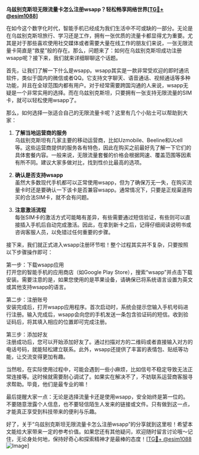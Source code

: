**乌兹别克斯坦无限流量卡怎么注册wsapp？轻松畅享网络世界[[TG💪+ @esim1088](https://t.me/s/esim1088)]**

在如今这个数字化时代，智能手机已经成为我们生活中不可或缺的一部分。无论是在乌兹别克斯坦旅行、学习还是工作，拥有一张优质的流量卡都显得尤为重要。尤其是对于那些喜欢使用社交媒体或者需要大量在线工作的朋友们来说，一张无限流量卡简直是“救星”般的存在。那么，问题来了：如何在乌兹别克斯坦成功注册wsapp呢？接下来，我们就来详细聊聊这个话题。

首先，让我们了解一下什么是wsapp。wsapp其实是一款非常受欢迎的即时通讯软件，类似于国内的微信或者QQ。它支持文字聊天、语音通话、视频通话等多种功能，并且在全球范围内都有用户。对于经常需要跨国沟通的人来说，wsapp无疑是一个非常实用的选择。而在乌兹别克斯坦，只要拥有一张支持无限流量的SIM卡，就可以轻松使用wsapp了。

那么，如何选择一张适合自己的无限流量卡呢？这里有几个小贴士可以帮助到大家：

1. **了解当地运营商的服务**  
   乌兹别克斯坦有几家主要的移动运营商，比如Uzmobile、Beeline和Ucell等。这些运营商提供的服务各有特色，因此在购买之前最好先了解一下它们的具体套餐内容。一般来说，无限流量套餐的价格会根据网速、覆盖范围等因素有所不同。建议大家多做对比，找到性价比最高的选项。

2. **确认是否支持wsapp**  
   虽然大多数现代手机都可以正常使用wsapp，但为了确保万无一失，在购买流量卡时还是要确认一下该卡是否兼容wsapp。通常情况下，只要是正规渠道购买的合法SIM卡，就不会有问题。

3. **注意激活流程**  
   每张SIM卡的激活方式可能略有差异，有些需要通过短信验证，有些则可以直接插入手机后自动完成激活。因此，在拿到新卡之后，记得仔细阅读说明书或咨询客服人员，以免错过任何重要的步骤。

接下来，我们就正式进入wsapp注册环节啦！整个过程其实并不复杂，只要按照以下步骤操作即可：

第一步：下载wsapp应用  
打开您的智能手机的应用商店（如Google Play Store），搜索“wsapp”并点击下载安装。需要注意的是，如果您使用的是苹果设备，请确保已将系统语言设置为英文或其他支持wsapp的语言。

第二步：注册账号  
安装完成后，打开wsapp应用程序。首次启动时，系统会提示您输入手机号码进行注册。输入完成后，wsapp会向您的手机发送一条包含验证码的短信。收到验证码后，将其填入相应的位置即可完成注册。

第三步：添加好友  
注册成功后，您可以开始添加好友了。通过扫描对方的二维码或者直接输入对方的电话号码，就能轻松建立联系。此外，wsapp还提供了丰富的表情包、贴纸等功能，让交流变得更加有趣。

当然啦，在实际使用过程中，可能会遇到一些小麻烦，比如信号不稳定导致无法正常连接等。这时候就需要耐心调试了。如果实在解决不了，不妨联系运营商客服寻求帮助。毕竟，他们是最专业的嘛！

最后提醒大家一点：无论是选择流量卡还是使用wsapp，安全始终是第一位的。不要随意泄露个人信息，也不要轻信陌生人发来的链接或文件。只有做到这一点，才能真正享受到科技带来的便利与乐趣。

好了，关于“乌兹别克斯坦无限流量卡怎么注册wsapp”的分享就到这里啦！希望本文能给大家带来一定的参考价值。如果您还有其他疑问，欢迎随时留言讨论哦～记住，无论身处何地，保持好奇心和探索精神才是最棒的态度！[[TG💪+ @esim1088](https://t.me/s/esim1088) ![Image](https://i.postimg.cc/4NQfJmqS/Snipaste-2025-05-13-00-14-12.png)]